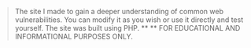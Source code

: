 > The site I made to gain a deeper understanding of common web vulnerabilities. You can modify it as you wish or use it directly and test yourself. The site was built using PHP.
** ** FOR EDUCATIONAL AND INFORMATIONAL PURPOSES ONLY.
